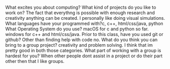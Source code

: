 What excites you about computing? What kind of projects do you like to work on? The fact that everythng is possible with enough research and creativity anything can be created. I personally like doing visual simulations.
What languages have your programmed with?c, c++, html/css/java, python
What Operating System do you use? macOS for c and python so far. windows for c++ and html/css/java.
Prior to this class, have you used git or github? Other than finding help with code no.
What do you think you can bring to a group project? creativity and problem solving. I think that im pretty good in both those categories.
What part of working with a group is hardest for you? When other people dont assist in a project or do their part other then that I like groups.
